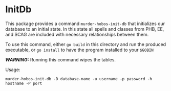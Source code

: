 # InitDb

This package provides a command ```murder-hobos-init-db``` that initializes our database
to an initial state. In this state all spells and classes from PHB, EE, and SCAG are included
with necessary relationships between them.

To use this command, either ```go build``` in this directory and run the produced executable,
or ```go install``` to have the program installed to your ```$GOBIN```

***WARNING:*** Running this command wipes the tables. 

Usage:
```
murder-hobos-init-db -D database-name -u username -p password -h hostname -P port
```